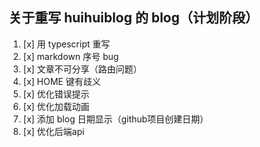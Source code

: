 ## 关于重写 huihuiblog 的 blog（计划阶段）

1. [x] 用 typescript 重写
2. [x] markdown 序号 bug
3. [x] 文章不可分享（路由问题）
4. [x] HOME 键有歧义
5. [x] 优化错误提示
6. [x] 优化加载动画
7. [x] 添加 blog 日期显示（github项目创建日期）
8. [x] 优化后端api
